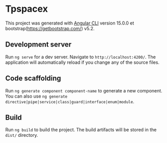 # Tpspacex

This project was generated with [Angular CLI](https://github.com/angular/angular-cli) version 15.0.0 et bootstrap(https://getbootstrap.com/) v5.2.

## Development server

Run `ng serve` for a dev server. Navigate to `http://localhost:4200/`. The application will automatically reload if you change any of the source files.

## Code scaffolding
Run `ng generate component component-name` to generate a new component. You can also use `ng generate directive|pipe|service|class|guard|interface|enum|module`.

## Build
Run `ng build` to build the project. The build artifacts will be stored in the `dist/` directory.


